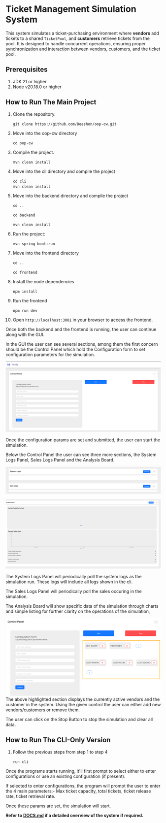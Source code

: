 
# Ticket Management Simulation System

This system simulates a ticket-purchasing environment where **vendors** add tickets to a shared `TicketPool`, and **customers** retrieve tickets from the pool. It is designed to handle concurrent operations, ensuring proper synchronization and interaction between vendors, customers, and the ticket pool.

## Prerequisites 

1. JDK 21 or higher
2. Node v20.18.0 or higher

## How to Run The Main Project

1.  Clone the repository.

    `git clone https://github.com/Deeshon/oop-cw.git`



2. Move into the oop-cw directory

   `cd oop-cw`


3. Compile the project.

    `mvn clean install`



4. Move into the cli directory and compile the project

    `cd cli`
   <br>
   `mvn clean install`


5. Move into the backend directory and compile the project

    `cd ..`

   `cd backend`
   
   `mvn clean install`


5.  Run the project:

    `mvn spring-boot:run`


6. Move into the frontend directory

    `cd ..`

    `cd frontend`


7. Install the node dependencies

    `npm install`


8. Run the frontend

    `npm run dev`

9. Open `http://localhost:3001` in your browser to access the frontend.

Once both the backend and the frontend is running, the user can continue along with the GUI. 

In the GUI the user can see several sections, among them the first concern should be the Control Panel which hold the Configuration form to set configuration parameters for the simulation.

![alt text](image.png)

Once the configuration params are set and submitted, the user can start the simulation.

Below the Control Panel the user can see three more sections, the System Logs Panel, Sales Logs Panel and the Analysis Board. 

![alt text](image-1.png)

![alt text](image-2.png)

The System Logs Panel will periodically poll the system logs as the simulation run. These logs will include all logs shown in the cli.

The Sales Logs Panel will periodically poll the sales occuring in the simulation.

The Analysis Board will show specific data of the simulation through charts and simple listing for further clarity on the operations of the simulation,

![alt text](image-3.png)
The above highlighted section displays the currently active vendors and the customer in the system. Using the given control the user can either add new vendors/customers or remove them.

The user can click on the Stop Button to stop the simulation and clear all data.

## How to Run The CLI-Only Version

1. Follow the previous steps from step 1 to step 4

    `run cli`

    
Once the programs starts running, it'll first prompt to select either to enter configurations or use an existing configuration (if present). 

If selected to enter configurations, the program will prompt the user to enter the 4 main parameters:- Max ticket capacity, total tickets, ticket release rate, ticket retrieval rate.

Once these params are set, the simulation will start.

**Refer to [DOCS.md](./DOCS.md) if a detailed overview of the system if required.**

